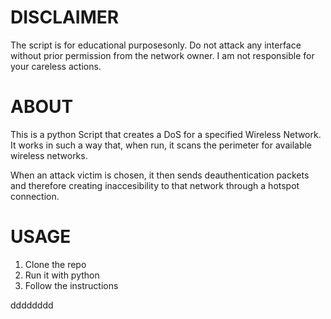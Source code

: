 # DISCLAIMER
The script is for educational purposesonly. Do not attack any interface without prior permission from the network owner. I am not responsible for your careless actions.

# ABOUT
This is a python Script that creates a DoS for a specified Wireless Network. It works in such a way that, when run, it scans the perimeter for available wireless networks. 

When an attack victim is chosen, it then sends deauthentication packets and therefore creating inaccesibility to that network through a hotspot connection.

# USAGE
1. Clone the repo
2. Run it with python
3. Follow the instructions

dddddddd
